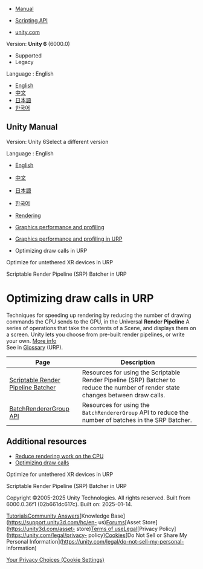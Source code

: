 [](https://docs.unity3d.com)

  * [Manual](../Manual/index.html)
  * [Scripting API](../ScriptReference/index.html)

  * [unity.com](https://unity.com/)

Version: **Unity 6** (6000.0)

  * Supported
  * Legacy

Language : English

  * [English](/Manual/reduce-draw-calls-landing-urp.html)
  * [中文](/cn/current/Manual/reduce-draw-calls-landing-urp.html)
  * [日本語](/ja/current/Manual/reduce-draw-calls-landing-urp.html)
  * [한국어](/kr/current/Manual/reduce-draw-calls-landing-urp.html)

[](https://docs.unity3d.com)

## Unity Manual

Version: Unity 6Select a different version

Language : English

  * [English](/Manual/reduce-draw-calls-landing-urp.html)
  * [中文](/cn/current/Manual/reduce-draw-calls-landing-urp.html)
  * [日本語](/ja/current/Manual/reduce-draw-calls-landing-urp.html)
  * [한국어](/kr/current/Manual/reduce-draw-calls-landing-urp.html)

  * [Rendering](rendering-and-post-processing.html)
  * [Graphics performance and profiling](graphics-performance-profiling.html)
  * [Graphics performance and profiling in URP](graphics-performance-and-profiling-in-urp.html)
  * Optimizing draw calls in URP

[](urp/xr-untethered-device-optimization.html)

Optimize for untethered XR devices in URP

[](SRPBatcher-landing.html)

Scriptable Render Pipeline (SRP) Batcher in URP

# Optimizing draw calls in URP

Techniques for speeding up rendering by reducing the number of drawing
commands the CPU sends to the GPU, in the Universal **Render Pipeline** A
series of operations that take the contents of a Scene, and displays them on a
screen. Unity lets you choose from pre-built render pipelines, or write your
own. [More info](render-pipelines.html)  
See in [Glossary](Glossary.html#Renderpipeline) (URP).

**Page** | **Description**  
---|---  
[Scriptable Render Pipeline Batcher](SRPBatcher-landing.html) | Resources for using the Scriptable Render Pipeline (SRP) Batcher to reduce the number of render state changes between draw calls.  
[BatchRendererGroup API](batch-renderer-group.html) | Resources for using the `BatchRendererGroup` API to reduce the number of batches in the SRP Batcher.  
  
## Additional resources

  * [Reduce rendering work on the CPU](urp/reduce-rendering-work-on-cpu.html)
  * [Optimizing draw calls](reduce-draw-calls-landing.html)

[](urp/xr-untethered-device-optimization.html)

Optimize for untethered XR devices in URP

[](SRPBatcher-landing.html)

Scriptable Render Pipeline (SRP) Batcher in URP

Copyright ©2005-2025 Unity Technologies. All rights reserved. Built from
6000.0.36f1 (02b661dc617c). Built on: 2025-01-14.

[Tutorials](https://learn.unity.com/)[Community
Answers](https://answers.unity3d.com)[Knowledge
Base](https://support.unity3d.com/hc/en-
us)[Forums](https://forum.unity3d.com)[Asset Store](https://unity3d.com/asset-
store)[Terms of
use](https://docs.unity3d.com/Manual/TermsOfUse.html)[Legal](https://unity.com/legal)[Privacy
Policy](https://unity.com/legal/privacy-
policy)[Cookies](https://unity.com/legal/cookie-policy)[Do Not Sell or Share
My Personal Information](https://unity.com/legal/do-not-sell-my-personal-
information)

[Your Privacy Choices (Cookie Settings)](javascript:void\(0\);)

